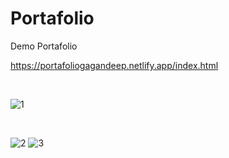 # Portafolio <br/>
Demo Portafolio <br/>

https://portafoliogagandeep.netlify.app/index.html

<br/>

![1](https://user-images.githubusercontent.com/66964536/124293101-934e8880-db56-11eb-912b-eac413ad0a39.JPG)

<br/>

![2](https://user-images.githubusercontent.com/66964536/124293156-9ea1b400-db56-11eb-95b5-0355a6d2d319.JPG)
![3](https://user-images.githubusercontent.com/66964536/124293167-a19ca480-db56-11eb-919a-dc51f7ae5aee.JPG)

